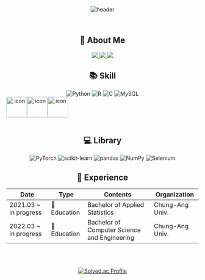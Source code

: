 <br><br>

<div align = "center">


![header](https://capsule-render.vercel.app/api?type=waving&color=d8bfd8&height=150&section=header&text=Welcome%20to%20Hyeyeon's%20Github%20👋&fontSize=30&animation=twinkling)

<br>

## 👻 About Me
<a href="hyeyeon0907.2e@gmail.com" target="_blank">
<img src="https://img.shields.io/badge/Gmail-EA4335.svg?style=flat-square&logo=Gmail&logoColor=white"/>
</a>
<a href="https://velog.io/@h_olv">
<img src="https://img.shields.io/badge/velog-11B48A?style=flat-square&logo=Vimeo&logoColor=white&link=https://velog.io/@h_olv"/>    
</a>
<a href="https://https://holv2e.tistory.com/" target="_blank">
<img src="https://img.shields.io/badge/Tistory-000000.svg?style=flat-square&logo=Tistory&logoColor=white"/>
</a>
<br>

## 📚 Skill
<img alt="Python" src ="https://img.shields.io/badge/Python-3776AB.svg?&style=flat-square&logo=Python&logoColor=white"/>
<img alt="R" src ="https://img.shields.io/badge/R-276DC3.svg?&style=flat-square&logo=R&logoColor=white"/>
<img alt="C" src ="https://img.shields.io/badge/C-A8B9CC.svg?&style=flat-square&logo=C&logoColor=blue"/>
<img alt="MySQL" src ="https://img.shields.io/badge/mysql-4479A1.svg?&style=flat-square&logo=MySQL&logoColor=white"/>
<div style="display: flex; align-items: flex-start;">
    <img src="https://techstack-generator.vercel.app/python-icon.svg" alt="icon" width="54" height="54" />
    <img src="https://techstack-generator.vercel.app/mysql-icon.svg" alt="icon" width="54" height="54" />
    <img src="https://techstack-generator.vercel.app/github-icon.svg" alt="icon" width="54" height="54" />
</div>


<br>

## 💻 Library
<img alt="PyTorch" src ="https://img.shields.io/badge/PyTorch-EE4C2C.svg?&style=flat-square&logo=PyTorch&logoColor=white"/>
<img alt="scikit-learn" src ="https://img.shields.io/badge/scikit learn-F7931E.svg?&style=flat-square&logo=scikit-learn&logoColor=white"/>
<img alt="pandas" src ="https://img.shields.io/badge/pandas-150458.svg?&style=flat-square&logo=pandas&logoColor=white"/>
<img alt="NumPy" src ="https://img.shields.io/badge/NumPy-013243.svg?&style=flat-square&logo=NumPy&logoColor=white"/>
<img alt="Selenium" src ="https://img.shields.io/badge/Selenium-43B02A.svg?&style=flat-square&logo=Selenium&logoColor=white"/>
<br>



## 🚀 Experience

|Date|Type|Contents|Organization|
|-----------------|-----------------------|---------------------------------------------------------|----------------------|
|2021.03 ~ in progress|🏫 Education|Bachelor of Applied Statistics|Chung-Ang Univ.|
|2022.03 ~ in progress|🏫 Education|Bachelor of Computer Science and Engineering|Chung-Ang Univ.|



<br><br>

[![Solved.ac Profile](http://mazassumnida.wtf/api/generate_badge?boj=dlgpdus97)](https://solved.ac/dlgpdus97)

